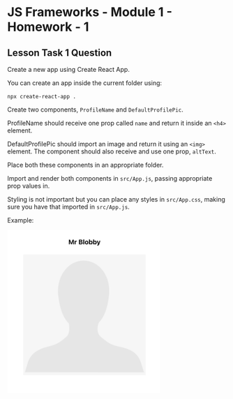 # JS Frameworks - Module 1 - Homework - 1

## Lesson Task 1 Question

Create a new app using Create React App.

You can create an app inside the current folder using:

```
npx create-react-app .
```

Create two components, `ProfileName` and `DefaultProfilePic`.

ProfileName should receive one prop called `name` and return it inside an `<h4>` element.

DefaultProfilePic should import an image and return it using an `<img>` element. The component should also receive and use one prop, `altText`.

Place both these components in an appropriate folder.

Import and render both components in `src/App.js`, passing appropriate prop values in.

Styling is not important but you can place any styles in `src/App.css`, making sure you have that imported in `src/App.js`.

Example:

<img src="src/images/example.png" style="max-width: 350px">
